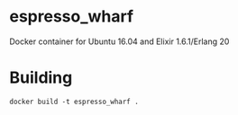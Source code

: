# espresso_wharf

Docker container for Ubuntu 16.04 and Elixir 1.6.1/Erlang 20


# Building

    docker build -t espresso_wharf .